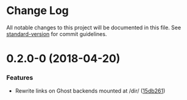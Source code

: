 # Change Log

All notable changes to this project will be documented in this file. See [standard-version](https://github.com/conventional-changelog/standard-version) for commit guidelines.

<a name="0.2.0-0"></a>
# 0.2.0-0 (2018-04-20)


### Features

* Rewrite links on Ghost backends mounted at /dir/ ([15db261](https://github.com/superfly/onehostname/commit/15db261))
